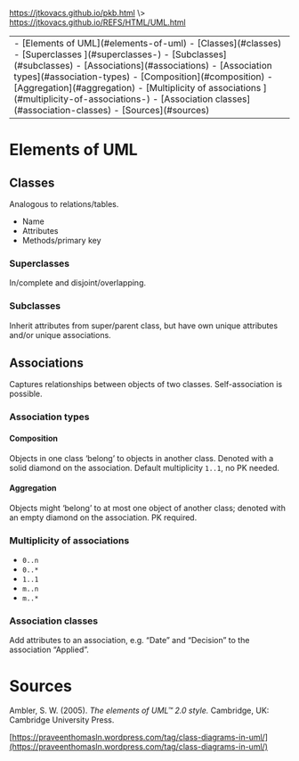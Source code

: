 <p id="path"><a href="../../pkb.html">https://jtkovacs.github.io/pkb.html</a> \> <a href="https://jtkovacs.github.io/REFS/HTML/UML.html">https://jtkovacs.github.io/REFS/HTML/UML.html</a></p><table class="TOC"><tr><td>- [Elements of UML](#elements-of-uml)
	- [Classes](#classes)
		- [Superclasses ](#superclasses-)
		- [Subclasses](#subclasses)
	- [Associations](#associations)
		- [Association types](#association-types)
			- [Composition](#composition)
			- [Aggregation](#aggregation)
		- [Multiplicity of associations ](#multiplicity-of-associations-)
		- [Association classes](#association-classes)
- [Sources](#sources)
</td></tr></table>

# Elements of UML

## Classes

Analogous to relations/tables.

- Name
- Attributes
- Methods/primary key

### Superclasses 

In/complete and disjoint/overlapping.

### Subclasses

Inherit attributes from super/parent class, but have own unique attributes and/or unique associations.  


## Associations

Captures relationships between objects of two classes. Self-association is possible.

### Association types

#### Composition

Objects in one class ‘belong’ to objects in another class. Denoted with a solid diamond on the association. Default multiplicity `1..1`, no PK needed.

#### Aggregation

Objects might ‘belong’ to at most one object of another class; denoted with an empty diamond on the association. PK required.

### Multiplicity of associations 

- `0..n` 
- `0..*`
- `1..1`
- `m..n`
- `m..*` 

### Association classes

Add attributes to an association, e.g. “Date” and “Decision” to the association “Applied”.




# Sources

Ambler, S. W. (2005). _The elements of UML™ 2.0 style._ Cambridge, UK: Cambridge University Press.

[https://praveenthomasln.wordpress.com/tag/class-diagrams-in-uml/](https://praveenthomasln.wordpress.com/tag/class-diagrams-in-uml/)